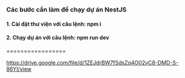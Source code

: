 ### Các bước cần làm để chạy dự án NestJS

#### 1. Cài đặt thư viện với câu lệnh: npm i

#### 2. Chạy dự án với câu lệnh: npm run dev

=================

https://drive.google.com/file/d/1ZEJdrBW7fSdsZq4O02vC8-DMD-S-86YI/view
